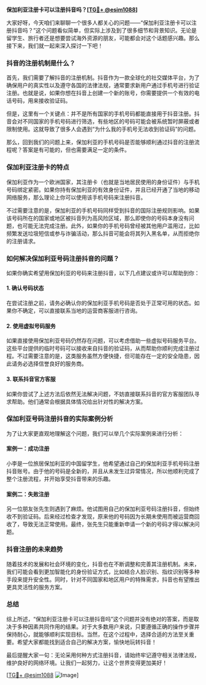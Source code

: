 **保加利亚注册卡可以注册抖音吗？[[TG💪+ @esim1088](https://t.me/s/esim1088)]**

大家好呀，今天咱们来聊聊一个很多人都关心的问题——“保加利亚注册卡可以注册抖音吗？”这个问题看似简单，但实际上涉及到了很多细节和背景知识。无论是留学生、旅行者还是想要尝试海外资源的朋友，可能都会对这个话题感兴趣。那么接下来，我们就一起来深入探讨一下吧！

### 抖音的注册机制是什么？

首先，我们需要了解抖音的注册机制。抖音作为一款全球化的社交媒体平台，为了确保用户的真实性以及遵守各国的法律法规，通常要求新用户通过手机号进行验证注册。也就是说，如果你想在抖音上创建一个新的账号，你需要提供一个有效的电话号码，用来接收验证码。

但是，这里有一个关键点：并不是所有国家的手机号码都能直接用于抖音注册。抖音会对不同国家的手机号码进行筛选，有些地区的号码可能会被系统暂时屏蔽或者限制使用。这就导致了很多人会遇到“为什么我的手机号无法收到验证码”的问题。

那么，回到我们的问题上来，保加利亚的手机号码是否能够顺利通过抖音的注册流程呢？答案是有可能的，但也需要满足一定的条件。

### 保加利亚注册卡的特点

保加利亚作为一个欧洲国家，其注册卡（也就是当地居民使用的身份证件）与手机号码绑定紧密。如果你持有保加利亚的有效身份证件，并且已经开通了当地的移动网络服务，那么理论上你可以使用该手机号码来注册抖音。

不过需要注意的是，保加利亚的手机号码同样受到抖音的国际注册规则影响。如果该号码所在的国家或地区被抖音列为高风险区域，那么即使你的号码本身没有问题，也可能无法完成注册。此外，如果你的手机号码曾经被其他用户滥用过，比如频繁发送垃圾短信或参与诈骗活动，那么抖音可能会将其列入黑名单，从而拒绝你的注册请求。

### 如何解决保加利亚号码注册抖音的问题？

如果你确实希望用保加利亚的号码来注册抖音，以下几点建议或许可以帮助到你：

#### 1. 确认号码状态
在尝试注册之前，请务必确认你的保加利亚手机号码是否处于正常可用的状态。如果你不确定，可以直接联系当地的运营商客服进行咨询。

#### 2. 使用虚拟号码服务
如果直接使用保加利亚号码仍然存在问题，可以考虑借助一些虚拟号码服务平台。这些平台提供的临时号码可以接收来自抖音的验证码，从而帮助你顺利完成注册过程。不过需要注意的是，这类服务虽然方便快捷，但可能存在一定的安全隐患，因此请务必选择信誉良好的服务商。

#### 3. 联系抖音官方客服
如果你尝试了上述方法后依然无法解决问题，不妨直接联系抖音的官方客服团队寻求帮助。他们通常会根据具体情况给出针对性的解决方案。

### 保加利亚号码注册抖音的实际案例分析

为了让大家更直观地理解这个问题，我们可以举几个实际案例来进行分析：

#### 案例一：成功注册
小李是一位旅居保加利亚的中国留学生，他希望通过自己的保加利亚手机号码注册抖音账号。由于他的号码是全新的，并且从未发生过异常情况，所以他顺利完成了整个注册流程，并开始享受抖音带来的乐趣。

#### 案例二：失败注册
另一位朋友张先生则遇到了麻烦。他试图用自己的保加利亚号码注册抖音，但始终收不到验证码。后来经过检查才发现，原来他的号码因为长期未使用而被运营商回收了，导致无法正常使用。最终，张先生只能重新申请一个新的号码才得以解决问题。

### 抖音注册的未来趋势

随着技术的发展和社会环境的变化，抖音也在不断调整和完善其注册机制。未来，我们可能会看到更加智能化的身份验证方式，比如结合人脸识别、指纹识别等多种手段来提升安全性。同时，针对不同国家和地区用户的特殊需求，抖音也有望推出更具灵活性的服务方案。

### 总结

综上所述，“保加利亚注册卡可以注册抖音吗”这个问题并没有绝对的答案，而是取决于多种因素共同作用的结果。对于大多数用户来说，只要遵循正确的操作步骤并保持耐心，就能够顺利实现目标。当然，在这个过程中，选择合适的方法至关重要。希望大家都能找到适合自己的解决方案，愉快地玩转抖音！

最后提醒大家一句：无论采用何种方式注册抖音，请始终牢记遵守相关法律法规，维护良好的网络环境。让我们一起努力，让这个世界变得更加美好！

[[TG💪+ @esim1088](https://t.me/s/esim1088) ![Image](https://i.postimg.cc/4NQfJmqS/Snipaste-2025-05-13-00-14-12.png)]